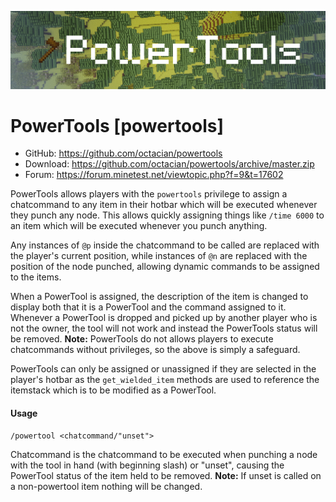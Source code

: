 ![Screenshot](.gh-screenshot.png)

PowerTools [powertools]
=======================
* GitHub: https://github.com/octacian/powertools
* Download: https://github.com/octacian/powertools/archive/master.zip
* Forum: https://forum.minetest.net/viewtopic.php?f=9&t=17602

PowerTools allows players with the `powertools` privilege to assign a chatcommand to any item in their hotbar which will be executed whenever they punch any node. This allows quickly assigning things like `/time 6000` to an item which will be executed whenever you punch anything.

Any instances of `@p` inside the chatcommand to be called are replaced with the player's current position, while instances of `@n` are replaced with the position of the node punched, allowing dynamic commands to be assigned to the items.

When a PowerTool is assigned, the description of the item is changed to display both that it is a PowerTool and the command assigned to it. Whenever a PowerTool is dropped and picked up by another player who is not the owner, the tool will not work and instead the PowerTools status will be removed. __Note:__ PowerTools do not allows players to execute chatcommands without privileges, so the above is simply a safeguard.

PowerTools can only be assigned or unassigned if they are selected in the player's hotbar as the `get_wielded_item` methods are used to reference the itemstack which is to be modified as a PowerTool.

#### Usage
```
/powertool <chatcommand/"unset">
```

Chatcommand is the chatcommand to be executed when punching a node with the tool in hand (with beginning slash) or "unset", causing the PowerTool status of the item held to be removed. __Note:__ If unset is called on a non-powertool item nothing will be changed.